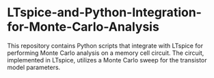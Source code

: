 # LTspice-and-Python-Integration-for-Monte-Carlo-Analysis
This repository contains Python scripts that integrate with LTspice for performing Monte Carlo analysis on a memory cell circuit. The circuit, implemented in LTspice, utilizes a Monte Carlo sweep for the transistor model parameters.
